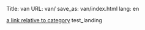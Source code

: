 Title: van
URL: van/
save_as: van/index.html
lang: en

[a link relative to category](/van/category)
test_landing